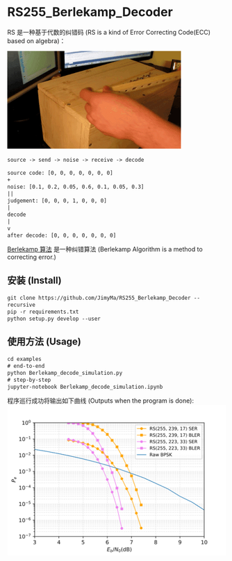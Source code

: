 # RS255_Berlekamp_Decoder

RS 是一种基于代数的纠错码 (RS is a kind of Error Correcting Code(ECC) based on algebra)：

![useless_box](imgs/../docs/imgs/useless_box.gif)

```
source -> send -> noise -> receive -> decode
```

``` 
source code: [0, 0, 0, 0, 0, 0, 0]
+
noise: [0.1, 0.2, 0.05, 0.6, 0.1, 0.05, 0.3]
||
judgement: [0, 0, 0, 1, 0, 0, 0]
|
decode
|
v
after decode: [0, 0, 0, 0, 0, 0, 0]
```

[Berlekamp 算法](https://jimyma.github.io/2018/07/09/Berlekamp_algorithm/) 是一种纠错算法 (Berlekamp Algorithm is a method to correcting error.)

## 安装 (Install)
``` shell
git clone https://github.com/JimyMa/RS255_Berlekamp_Decoder --recursive
pip -r requirements.txt
python setup.py develop --user
```

## 使用方法 (Usage)
``` shell
cd examples
# end-to-end
python Berlekamp_decode_simulation.py
# step-by-step
jupyter-notebook Berlekamp_decode_simulation.ipynb
```
程序巡行成功将输出如下曲线 (Outputs when the program is done):
![性能曲线](imgs/../docs/imgs/RS255.svg)

